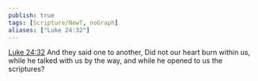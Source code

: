 ```yaml
---
publish: true
tags: [Scripture/NewT, noGraph]
aliases: ["Luke 24:32"]
---
```

[Luke 24:32](https://churchofjesuschrist.org/study/scriptures/nt/luke/24?lang=eng&id=p32#p32) And they said one to another, Did not our heart burn within us, while he talked with us by the way, and while he opened to us the scriptures?
